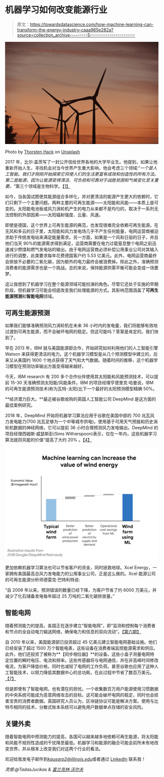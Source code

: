 # 机器学习如何改变能源行业

> 原文：<https://towardsdatascience.com/how-machine-learning-can-transform-the-energy-industry-caaa965e282a?source=collection_archive---------5----------------------->

![](img/123a331c7685be536bd55c14a6a359d0.png)

Photo by [Thorsten Hack](https://unsplash.com/@phocacius?utm_source=medium&utm_medium=referral) on [Unsplash](https://unsplash.com?utm_source=medium&utm_medium=referral)

2017 年，比尔·盖茨写了一封公开信给世界各地的大学毕业生。他提到，如果让他重新开始人生，寻找机会对当今世界产生重大影响，他会考虑三个领域:“*一个是人工智能。我们才刚刚开始探索它将使人们的生活更富有成效和创造性的所有方法。第二是能源，因为让能源变得清洁、可负担和可靠对于战胜贫困和气候变化至关重要。*“第三个领域是生物科学。[【1】](https://www.gatesnotes.com/About-Bill-Gates/Dear-Class-of-2017)

如今，当各国试图使其能源组合多样化，并对更清洁的能源产生更大的依赖时，它们只剩下一个主要问题。两种主要的可再生能源——太阳能和风能——本质上是可变的。太阳能电池板或风力涡轮机产生的电力从来都不是均匀的，取决于一系列无法控制的外部因素——太阳辐射强度、云量、风速。

即使是德国，这个世界上可再生能源的典范，也发现很难完全依赖可再生能源。在无风和多云的日子里，太阳能和风力发电场几乎不产生任何能量，电网运营商被迫求助于传统发电站来满足能量需求。另一方面，如果是一个风和日丽的日子，并且他们当天 90%的能源需求得到满足，运营商需要在电力过载窒息整个电网之前迅速减少燃煤和燃气发电站的输出。由于电网运营商必须补偿公用事业公司对其输入进行的调整，此类要求每年花费德国客户约 5.53 亿美元。此外，电网运营商最终会排放不必要的二氧化碳，因为额外的电力最终会被浪费掉。除此之外，准确预测消费者的能源需求也是一个挑战。总的来说，保持能源供需平衡可能会变成一场噩梦。

这让我想到了机器学习在整个能源领域可能扮演的角色。尽管它还处于实施的早期阶段，但机器学习可能会彻底改变我们处理能源的方式。其影响范围涵盖了**可再生能源预测**和**智能电网**领域。

## **可再生能源预测**

如果我们能够准确预测风力涡轮机在未来 36 小时内的发电量，我们将能够有效地过渡到可再生能源，而不会破坏电网的稳定。但这可能吗？答案是肯定的。我们快到了。

早在 2013 年，IBM 就与美国能源部合作，开始研究如何利用他们的人工智能引擎 Watson 来获得更清洁的电力。这个机器学习模型是从几个预测模型中建立的，后来又从美国约 1600 个地点获得了天气和大气数据。随着时间的推移，这个机器学习模型在预测功率输出方面变得越来越好。

今天，IBM research 有 200 多个合作伙伴使用其太阳能和风能预测技术，可以提前 15-30 天准确预测太阳能/风能条件。IBM 的项目经理亨德里克·哈曼说，IBM 的可再生能源预测技术(称为瓦特-太阳)比下一个最好的太阳预测模型精确 50%。

**经济潜力巨大。**最近被谷歌收购的英国人工智能公司 DeepMind 是这方面的最佳案例研究。

2018 年，DeepMind 开始将机器学习算法应用于谷歌在美国中部的 700 兆瓦风力发电能力(700 兆瓦足够为一个中等城市供电)。使用基于可用天气预报和历史涡轮机数据的神经网络，它可以提前 36 小时合理预测风力发电输出。DeepMind 的项目经理西姆斯·威瑟斯彭(Sims Witherspoon)表示，仅在一年内，这些机器学习算法就将风能的价值“提高了大约 20% 。[【4】](https://deepmind.com/blog/machine-learning-can-boost-value-wind-energy/)

![](img/263c7829ddaac24b42b271c3faec3083.png)

更加依赖机器学习算法也可以节省客户的资金，同时拯救地球。Xcel Energy，一家拥有美国最高总风力发电能力的公用事业公司，正是这么做的。Xcel 能源公司的可再生能源分析师德雷克·巴特利特说:

“自 2009 年以来，预测错误的数量已经下降，为客户节省了约 6000 万美元，并减少了化石储备发电每年超过 25 万吨的二氧化碳排放量。”

## **智能电网**

随着预测能力的提高，各国正在逐步建立“智能电网”，即“监测和控制每个消费者和节点的全自动电力输送网络，确保电力和信息的双向流动”。[【第六期】](https://energy.gov/oe/activities/technology-development/grid-modernization-and-smart-grid)

自 2010 年以来，美国能源部已投资超过 45 亿美元建立智能电网基础设施。他们已经安装了超过 1500 万个智能电表，这些设备在消费者端监控能源需求和供应。此外，他们还投资了被称为**【同步相位器】**的设备。这些小盒子测量电网特定位置的瞬时电压、电流和频率。这些传感器将与电网通信，并在非高峰时间修改电流，为客户降低价格，同时也减轻了电网的工作负荷。甚至谷歌也应用了这种人工智能技术，以努力降低其数据中心的总功耗，在此过程中节省了数百万美元。[【7】](http://sitn.hms.harvard.edu/flash/2017/artificial-intelligence-will-revolutionize-energy-industry/)

但是即使有了智能电网，也有潜在的担忧。一个收集数百万用户能源使用习惯数据的中央系统可能成为恶意网络攻击的目标。这可能会破坏电网的稳定，同时也会损害宝贵的消费者数据。英国研究人员认为，区块链协议可能是解决方案。使用与比特币相同的技术，分散式账本系统可以避免用户数据单点存储的安全风险。

## **关键外卖**

随着智能电网中预测能力的提高，各国可以越来越多地依赖可再生能源，将太阳能和风能不规则性造成的干扰降至最低。机器学习和能源的融合可能会前所未有地改变世界，并从根本上改变我们对这两个行业的看法。

欢迎给我发电子邮件到*kausarp2@illinois.edu*或者通过 [LinkedIn](https://www.linkedin.com/in/kausar-patherya) 联系我！

*灵感:@TadasJucikas &* [*富兰克林·沃尔夫*](http://sitn.hms.harvard.edu/flash/2017/artificial-intelligence-will-revolutionize-energy-industry/)